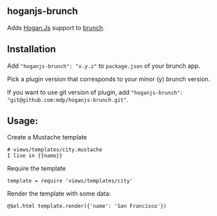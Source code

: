 ## hoganjs-brunch
Adds [Hogan.Js](http://twitter.github.com/hogan.js/) support to
[brunch](http://brunch.io).

## Installation
Add `"hoganjs-brunch": "x.y.z"` to `package.json` of your brunch app.

Pick a plugin version that corresponds to your minor (y) brunch version.

If you want to use git version of plugin, add
`"hoganjs-brunch": "git@github.com:mdp/hoganjs-brunch.git"`.

## Usage:

Create a Mustache template

    # views/templates/city.mustache
    I live in {{name}}

Require the template

    template = require 'views/templates/city'

Render the template with some data:

    @$el.html template.render({'name': 'San Francisco'})
